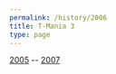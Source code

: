 ```yaml
---
permalink: /history/2006
title: T-Mania 3
type: page
---
```


[2005](/history/2005) -- [2007](/history/2007)

<!-- ![2007]( {{ '/assets/images/2007-plakat.jpg' | relative_url }} ) -->

